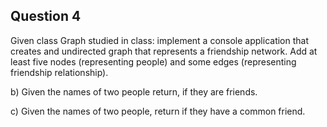 ## Question 4

Given class Graph studied in class: implement a console application that creates and undirected graph that represents a friendship network. Add at least five nodes (representing people) and some edges (representing friendship relationship).

b) Given the names of two people return, if they are friends.

c) Given the names of two people, return if they have a common friend.